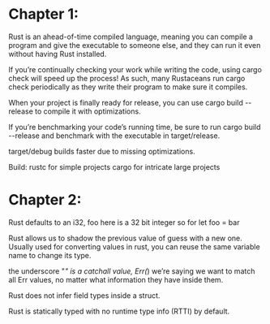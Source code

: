 
# Chapter 1: 

Rust is an ahead-of-time compiled language, meaning you can
compile a program and give the executable to someone else, and they can
run it even without having Rust installed.

If you’re continually checking your work while writing the code, using cargo
check will speed up the process! As such, many Rustaceans run cargo check
periodically as they write their program to make sure it compiles.

When your project is finally ready for release, you can use cargo build
--release to compile it with optimizations.

If you’re benchmarking your code’s running time, be sure to run cargo build --release
and benchmark with the executable in target/release.

target/debug builds faster due to missing optimizations.

Build:
rustc for simple projects 
cargo for intricate large projects 

# Chapter 2:

Rust defaults to an i32, foo here is a 32 bit integer
so for let foo = bar 

Rust allows us to shadow the previous value of guess with a new one. Usually used for converting values in rust, you can reuse the same variable name to change its type.

the underscore "_" is a catchall value, Err(_) we’re saying we want to match all Err values, no matter what
information they have inside them.

Rust does not infer field types inside a struct.

Rust is statically typed with no runtime type info (RTTI) by default.
